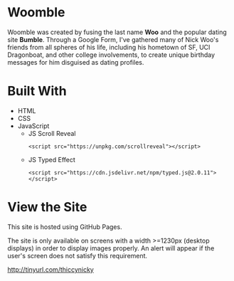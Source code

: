 # Woomble
Woomble was created by fusing the last name **Woo** and the popular dating site **Bumble**. Through a Google Form, I've gathered many of Nick Woo's friends from all spheres of his life, including his hometown of SF, UCI Dragonboat, and other college involvements, to create unique birthday messages for him disguised as dating profiles.

# Built With
* HTML
* CSS
* JavaScript
  * JS Scroll Reveal
    ```
    <script src="https://unpkg.com/scrollreveal"></script>
    ```
  * JS Typed Effect
    ```
    <script src="https://cdn.jsdelivr.net/npm/typed.js@2.0.11"></script>
    ```

# View the Site
This site is hosted using GitHub Pages.

The site is only available on screens with a width >=1230px (desktop displays) in order to display images properly. An alert will appear if the user's screen does not satisfy this requirement.

http://tinyurl.com/thiccynicky
